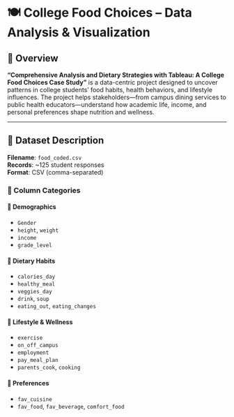 # 🍽️ College Food Choices – Data Analysis & Visualization

## 📘 Overview

**“Comprehensive Analysis and Dietary Strategies with Tableau: A College Food Choices Case Study”** is a data-centric project designed to uncover patterns in college students’ food habits, health behaviors, and lifestyle influences. The project helps stakeholders—from campus dining services to public health educators—understand how academic life, income, and personal preferences shape nutrition and wellness.

---

## 📂 Dataset Description

**Filename**: `food_coded.csv`  
**Records**: ~125 student responses  
**Format**: CSV (comma-separated)

### 📄 Column Categories

#### 🧑 Demographics
- `Gender`
- `height`, `weight`
- `income`
- `grade_level`

#### 🥗 Dietary Habits
- `calories_day`
- `healthy_meal`
- `veggies_day`
- `drink`, `soup`
- `eating_out`, `eating_changes`

#### 💪 Lifestyle & Wellness
- `exercise`
- `on_off_campus`
- `employment`
- `pay_meal_plan`
- `parents_cook`, `cooking`

#### 🍱 Preferences
- `fav_cuisine`
- `fav_food`, `fav_beverage`, `comfort_food`


